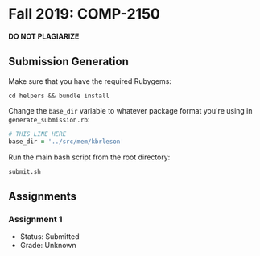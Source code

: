 # Fall 2019: COMP-2150

**DO NOT PLAGIARIZE**


## Submission Generation

Make sure that you have the required Rubygems:

```
cd helpers && bundle install
```

Change the `base_dir` variable to whatever package format you're using in `generate_submission.rb`:

```ruby
# THIS LINE HERE 
base_dir = '../src/mem/kbrleson'
```

Run the main bash script from the root directory:

```
submit.sh
```

## Assignments
### Assignment 1
* Status: Submitted
* Grade: Unknown
